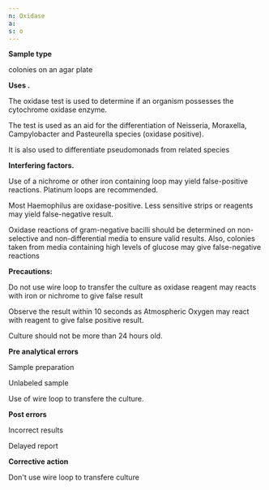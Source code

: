 ```yaml
---
n: Oxidase
a: 
s: o
---
```




__Sample type__

colonies on an agar plate

__Uses .__

The oxidase test is used to determine if an organism possesses the cytochrome oxidase enzyme.

The test is used as an aid for the differentiation of Neisseria, Moraxella, Campylobacter and Pasteurella species (oxidase positive).

It is also used to differentiate pseudomonads from related species

__Interfering factors.__ 

Use of a nichrome or other iron containing loop may yield false-positive reactions. Platinum loops are recommended.

Most Haemophilus  are oxidase-positive. Less sensitive strips or reagents may yield false-negative result.

Oxidase reactions of gram-negative bacilli should be determined on non-selective and non-differential media to ensure valid results. Also, colonies taken from media containing high levels of glucose may give false-negative reactions

__Precautions:__

Do not use wire loop to transfer the culture as oxidase reagent may reacts with iron or nichrome to give false result

Observe the result within 10 seconds as Atmospheric Oxygen may react with reagent to give false positive result.

Culture should not be more than 24 hours old.

__Pre analytical errors__ 

Sample preparation 

Unlabeled sample

Use of wire loop to transfere the culture.

__Post errors__ 

Incorrect results 

Delayed report

__Corrective action__ 

Don't use wire loop to transfere culture